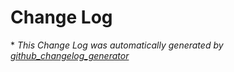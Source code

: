 # Change Log


\* *This Change Log was automatically generated by [github_changelog_generator](https://github.com/skywinder/Github-Changelog-Generator)*